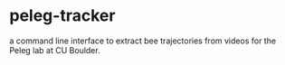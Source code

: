 # peleg-tracker
a command line interface to extract bee trajectories from videos for the Peleg lab at CU Boulder.
